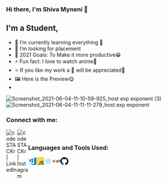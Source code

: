 ### Hi there, I'm Shiva Myneni 👋


## I'm a Student,

- 🌱 I’m currently learning everything 🤣
- 👯 I’m looking for placement
- 🥅 2021 Goals: To Make it more productive😁
- ⚡ Fun fact: I love to watch anime👻
- ⭐ If you like my work a 🌟 will be appreciated🤩
-  🖼  Here is the Preview😋
-  
![Screenshot_2021-06-04-11-10-59-925_host exp exponent (3)](https://user-images.githubusercontent.com/59661196/120757267-f3d5b000-c52d-11eb-91cf-602ab17d963d.jpg)
![Screenshot_2021-06-04-11-11-11-279_host exp exponent](https://user-images.githubusercontent.com/59661196/120757567-55961a00-c52e-11eb-8d1d-a5b9e9d63c12.jpg)


### Connect with me:

[<img align="left" alt="codeSTACKr | LinkedIn" width="30px" src="https://img.icons8.com/metro/50/000000/linkedin.png" />][linkedin]
[<img align="left" alt="codeSTACKr | Instagram" width="30px" src="https://img.icons8.com/metro/50/000000/instagram-new.png" />][instagram]
<br />

### Languages and Tools Used:

<img align="left" alt="Visual Studio Code" width="22px" src="https://raw.githubusercontent.com/github/explore/80688e429a7d4ef2fca1e82350fe8e3517d3494d/topics/visual-studio-code/visual-studio-code.png" />
<img align="left" alt="JavaScript" width="22px" src="https://raw.githubusercontent.com/github/explore/80688e429a7d4ef2fca1e82350fe8e3517d3494d/topics/javascript/javascript.png" />
<img align="left" alt="React" width="22px" src="https://raw.githubusercontent.com/github/explore/80688e429a7d4ef2fca1e82350fe8e3517d3494d/topics/react/react.png" />
<img align="left" alt="Git" width="22px" src="https://raw.githubusercontent.com/github/explore/80688e429a7d4ef2fca1e82350fe8e3517d3494d/topics/git/git.png" />
<img align="left" alt="GitHub" width="22px" src="https://raw.githubusercontent.com/github/explore/78df643247d429f6cc873026c0622819ad797942/topics/github/github.png" />

<br />
<br />




  

[instagram]: https://instagram.com/_shivamyneni
[linkedin]: https://linkedin.com/in/shivamyneni
